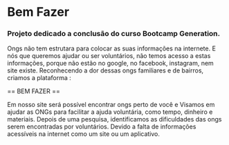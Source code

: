 # Bem Fazer 
### Projeto dedicado a conclusão do curso Bootcamp Generation.
Ongs não tem estrutara para colocar as suas informações na internete.
E nós que queremos ajudar ou ser voluntários, não temos acesso a estas informações,
porque não estão no google, no facebook, instagram, nem site existe.
Reconhecendo a dor dessas ongs familiares e de bairros, criamos a plataforma :

== BEM FAZER ==

 Em nosso site será possível encontrar ongs perto de você e 
 Visamos em ajudar as ONGs para facilitar a ajuda voluntária, como tempo, dinheiro e materiais. 
 Depois de uma pesquisa, identificamos as dificuldades das ongs serem encontradas por voluntários. Devido a falta de informações acessíveis na internet como um
site ou um aplicativo.

